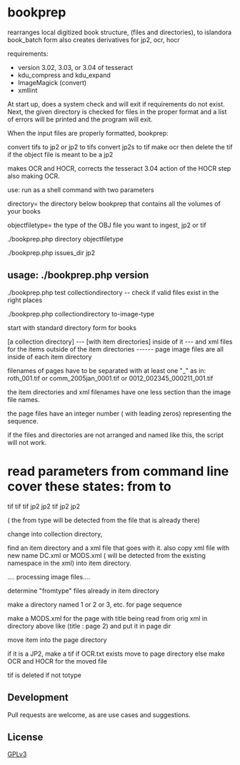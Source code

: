 # bookprep

rearranges local digitized book structure,
(files and directories), to islandora book_batch form
also creates derivatives for jp2, ocr, hocr

requirements:
* version 3.02, 3.03, or 3.04 of tesseract
* kdu_compress and kdu_expand
* ImageMagick (convert)
* xmllint

At start up, does a system check and will exit if requirements
do not exist.
Next, the given directory is checked for files in the proper format and
a list of errors will be printed and the program will exit.

When the input files are properly formatted, bookprep:

convert tifs to jp2 or jp2 to tifs
convert jp2s to tif make ocr
then delete the tif if the object file is meant to be a jp2

makes OCR and HOCR, corrects the tesseract 3.04 action of the HOCR step also making OCR.

use:  run as a shell command with two parameters

directory= the directory below bookprep that contains all the volumes of your books

objectfiletype=  the type of the OBJ file you want to ingest, jp2 or tif

./bookprep.php directory objectfiletype

./bookprep.php  issues_dir jp2

 usage:
./bookprep.php version
  --
./bookprep.php test collectiondirectory
  -- check if valid files exist in the right places

 ./bookprep.php collectiondirectory to-image-type



start with standard directory form for books

[a collection directory]
--- [with item directories] inside of it
--- and xml files for the items outside of the item directories
------ page image files are all inside of each item directory

filenames of pages have to be separated with at least one "_"
as in:
roth_001.tif
or
comm_2005jan_0001.tif
or
0012_002345_000211_001.tif

the item directories and xml filenames have one less section than the
image file names.

the page files have an integer number ( with leading zeros)
representing the sequence.

if the files and directories are not arranged  and named like this,
the script will not work.


read parameters from command line
 cover these states:
 from  to
 ========
 tif tif
 tif jp2
 jp2 tif
 jp2 jp2

( the from type will be detected from the file that is already there)

change into collection directory,

find an item directory and a xml file that goes with it.
also copy xml file with new name DC.xml or MODS.xml
( will be detected from the existing namespace in the xml)
into item directory.

.... processing image files....

determine "fromtype" files already in item directory

make a directory named 1 or 2 or 3, etc. for page sequence

make a MODS.xml for the page
with title being read from orig xml in directory above
like (title : page 2) and put it in page dir

move item into the page directory

if it is a JP2, make a tif
if OCR.txt exists move to page directory
else make OCR and HOCR for the moved file

tif is deleted if not totype

## Development

Pull requests are welcome, as are use cases and suggestions.

## License

[GPLv3](http://www.gnu.org/licenses/gpl-3.0.txt)
